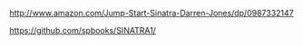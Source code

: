http://www.amazon.com/Jump-Start-Sinatra-Darren-Jones/dp/0987332147

https://github.com/spbooks/SINATRA1/
